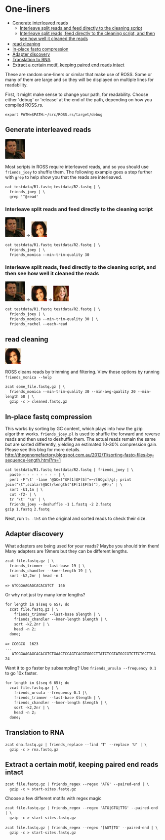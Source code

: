 # One-liners
<!-- vim-markdown-toc GFM -->

* [Generate interleaved reads](#generate-interleaved-reads)
  * [Interleave split reads and feed directly to the cleaning script](#interleave-split-reads-and-feed-directly-to-the-cleaning-script)
  * [Interleave split reads, feed directly to the cleaning script, and then see how well it cleaned the reads](#interleave-split-reads-feed-directly-to-the-cleaning-script-and-then-see-how-well-it-cleaned-the-reads)
* [read cleaning](#read-cleaning)
* [In-place fastq compression](#in-place-fastq-compression)
* [Adapter discovery](#adapter-discovery)
* [Translation to RNA](#translation-to-rna)
* [Extract a certain motif, keeping paired end reads intact](#extract-a-certain-motif-keeping-paired-end-reads-intact)

<!-- vim-markdown-toc -->

These are random one-liners or similar that make use of ROSS.
Some or many of them are large and so they will be displayed on multiple lines for readability.

First, it might make sense to change your path, for readability.  Choose either 'debug' or 'release' at the end of the path, depending on how you compiled ROSS.rs.

    export PATH=$PATH:~/src/ROSS.rs/target/debug

## Generate interleaved reads 

![Joey](/images/joey.png)

Most scripts in ROSS require interleaved reads, and so you should use `friends_joey` to shuffle them.  The following example goes a step further with `grep` to help show you that the reads are interleaved.

    cat testdata/R1.fastq testdata/R2.fastq | \
      friends_joey | \
      grep '^@read'

### Interleave split reads and feed directly to the cleaning script 

![Joey](/images/joey.png) => ![Monica](/images/monica.jpg)

    cat testdata/R1.fastq testdata/R2.fastq | \
      friends_joey | \
      friends_monica --min-trim-quality 30

### Interleave split reads, feed directly to the cleaning script, and then see how well it cleaned the reads

![Joey](/images/joey.png) => ![Monica](/images/monica.jpg) => ![Rachel](/images/rachel.jpg)

    cat testdata/R1.fastq testdata/R2.fastq | \
      friends_joey | \
      friends_monica --min-trim-quality 30 | \
      friends_rachel --each-read

## read cleaning

![Monica](/images/monica.jpg)

ROSS cleans reads by trimming and filtering.  View those options by running `friends_monica --help`

    zcat some_file.fastq.gz | \
      friends_monica --min-trim-quality 30 --min-avg-quality 20 --min-length 50 | \
      gzip -c > cleaned.fastq.gz

## In-place fastq compression

This works by sorting by GC content, which plays into how the gzip algorithm works.
`friends_joey.pl` is used to shuffle the forward and reverse reads and then used to
deshuffle them.  The actual reads remain the same but are sorted differently, yielding
an estimated 10-30% compression gain.  Please see this blog for more details.  http://thegenomefactory.blogspot.com.au/2012/11/sorting-fastq-files-by-sequence-length.html?m=1

    cat testdata/R1.fastq testdata/R2.fastq | friends_joey | \
      paste - - - - - - - - | \
      perl -F'\t' -lane '@GC=("$F[1]$F[5]"=~/[GCgc]/g); print join("\t",scalar(@GC)/length("$F[1]$F[5]"), @F);' | \
      sort -k1,1n | \
      cut -f2- | \
      tr '\t' '\n' | \
      friends_joey --deshuffle -1 1.fastq -2 2.fastq
    gzip 1.fastq 2.fastq

Next, run `ls -lhS` on the original and sorted reads to check their size.

## Adapter discovery

What adapters are being used for your reads?  Maybe you should trim them!  Many adapters are 19mers but they can be different lengths.

    zcat file.fastq.gz | \
      friends_trimmer --last-base 19 | \
      friends_chandler --kmer-length 19 | \
      sort -k2,2nr | head -n 1

    => ATCGGAAGAGCACACGTCT	146

Or why not just try many kmer lengths?

    for length in $(seq 6 65); do 
      zcat file.fastq.gz | \
        friends_trimmer --last-base $length | \
        friends_chandler --kmer-length $length | \
        sort -k2,2nr | \
        head -n 2; 
      done;

    => CCGGCG  1623
    ...
       ATCGGAAGAGCACACGTCTGAACTCCAGTCACGTGGCCTTATCTCGTATGCCGTCTTCTGCTTGA       24

Want it to go faster by subsampling?  Use `friends_ursula --frequency 0.1` to go 10x faster.

    for length in $(seq 6 65); do 
      zcat file.fastq.gz | \
        friends_ursula --frequency 0.1 |\
        friends_trimmer --last-base $length | \
        friends_chandler --kmer-length $length | \
        sort -k2,2nr | \
        head -n 2; 
      done;
    
## Translation to RNA

    zcat dna.fastq.gz | friends_replace --find 'T' --replace 'U' | \
      gzip -c > rna.fastq.gz

## Extract a certain motif, keeping paired end reads intact

    zcat file.fastq.gz | friends_regex --regex 'ATG' --paired-end | \
      gzip -c > start-sites.fastq.gz

Choose a few different motifs with regex magic

    zcat file.fastq.gz | friends_regex --regex 'ATG|GTG|TTG' --paired-end | \
      gzip -c > start-sites.fastq.gz
    
    zcat file.fastq.gz | friends_regex --regex '[AGT]TG' --paired-end | \
      gzip -c > start-sites.fastq.gz

